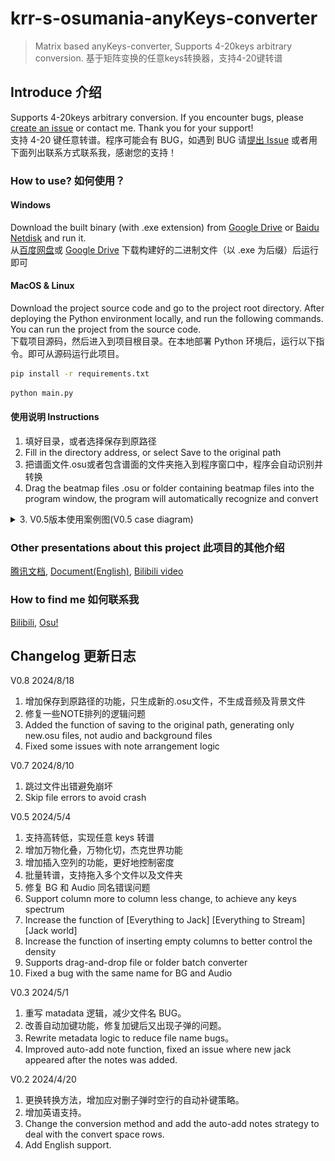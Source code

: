 # krr-s-osumania-anyKeys-converter

> Matrix based anyKeys-converter, Supports 4-20keys arbitrary conversion.
> 基于矩阵变换的任意keys转换器，支持4-20键转谱

## Introduce 介绍

Supports 4-20keys arbitrary conversion. If you encounter bugs, please [create an issue](https://github.com/krrcream/krr-s-osumania-anyKeys-converter/issues/new/choose) or contact me. Thank you for your support!  
支持 4-20 键任意转谱。程序可能会有 BUG，如遇到 BUG 请[提出 Issue](https://github.com/krrcream/krr-s-osumania-anyKeys-converter/issues/new/choose) 或者用下面列出联系方式联系我，感谢您的支持！

### How to use? 如何使用？

#### Windows

Download the built binary (with .exe extension) from [Google Drive](https://drive.google.com/drive/folders/15aLQ7iQLbkQ_ynVnyI92QTk3DfA7QcrP) or [Baidu Netdisk](https://pan.baidu.com/share/init?surl=VBhS-RCG402KkjoX9obQNw&pwd=kr8k) and run it.  
从[百度网盘](https://pan.baidu.com/share/init?surl=VBhS-RCG402KkjoX9obQNw&pwd=kr8k)或 [Google Drive](https://drive.google.com/drive/folders/15aLQ7iQLbkQ_ynVnyI92QTk3DfA7QcrP) 下载构建好的二进制文件（以 .exe 为后缀）后运行即可

#### MacOS & Linux

Download the project source code and go to the project root directory. After deploying the Python environment locally, and run the following commands. You can run the project from the source code.  
下载项目源码，然后进入到项目根目录。在本地部署 Python 环境后，运行以下指令。即可从源码运行此项目。

```bash
pip install -r requirements.txt
```

```bash
python main.py
```


#### 使用说明 Instructions

1. 填好目录，或者选择保存到原路径
1. Fill in the directory address, or select Save to the original path
2. 把谱面文件.osu或者包含谱面的文件夹拖入到程序窗口中，程序会自动识别并转换
2. Drag the beatmap files .osu or folder containing beatmap files into the program window, the program will automatically recognize and convert
<details> 
<summary>3. V0.5版本使用案例图(V0.5 case diagram)</summary> 
<pre>
E.g①:7to8

  ![image](https://github.com/krrcream/krr-s-osumania-anyKeys-converter/blob/main/img(External%20link%20use)/1-7to8.png)

E.g②:7to14
![image](https://github.com/krrcream/krr-s-osumania-anyKeys-converter/blob/main/img(External%20link%20use)/2%207to14k.png)

E.g②:7to10
![image](https://github.com/krrcream/krr-s-osumania-anyKeys-converter/blob/main/img(External%20link%20use)/3%207to10k.png)

E.g④:Everything to Jack And Stream(It's not much use just for fun)
![image](https://github.com/krrcream/krr-s-osumania-anyKeys-converter/blob/main/img(External%20link%20use)/4%20Everything.png)

E.g⑤:Jack World(Jack Stream trainer)
![image](https://github.com/krrcream/krr-s-osumania-anyKeys-converter/blob/main/img(External%20link%20use)/5%20Jack%20world.png)

</pre> 
</details>

### Other presentations about this project 此项目的其他介绍

[腾讯文档](https://docs.qq.com/aio/DUXlZS2tYdXZXdnJs?from_page=doc_home_gw_product&templateId=gqa966yujp83587sz7eth7xydc&create_type=2&aid_position=templatemall&aid_pos=templatemall&p=L9BXUFFFFgFLeFRZ5bvqs0&client_hint=0), [Document(English)](https://docs.qq.com/aio/DUXlZS2tYdXZXdnJs?from_page=doc_home_gw_product&templateId=gqa966yujp83587sz7eth7xydc&create_type=2&aid_position=templatemall&aid_pos=templatemall&p=zsy2KRXWddpeuvB4tLdjIb&client_hint=0), [Bilibili video](https://www.bilibili.com/video/BV1Tt421F7xw/)

### How to find me 如何联系我

[Bilibili](https://space.bilibili.com/), [Osu!](https://osu.ppy.sh/users/14769563)


## Changelog 更新日志

V0.8 2024/8/18
1. 增加保存到原路径的功能，只生成新的.osu文件，不生成音频及背景文件
2. 修复一些NOTE排列的逻辑问题
1. Added the function of saving to the original path, generating only new.osu files, not audio and background files
2. Fixed some issues with note arrangement logic

V0.7 2024/8/10
1. 跳过文件出错避免崩坏
1. Skip file errors to avoid crash

V0.5 2024/5/4
1. 支持高转低，实现任意 keys 转谱
2. 增加万物化叠，万物化切，杰克世界功能
3. 增加插入空列的功能，更好地控制密度
4. 批量转谱，支持拖入多个文件以及文件夹
5. 修复 BG 和 Audio 同名错误问题
1. Support column more to column less change, to achieve any keys spectrum
2. Increase the function of [Everything to Jack] [Everything to Stream] [Jack world]
3. Increase the function of inserting empty columns to better control the density
4. Supports drag-and-drop file or folder batch converter
5. Fixed a bug with the same name for BG and Audio

V0.3 2024/5/1
1. 重写 matadata 逻辑，减少文件名 BUG。
2. 改善自动加键功能，修复加键后又出现子弹的问题。
1. Rewrite metadata logic to reduce file name bugs。
2. Improved auto-add note function, fixed an issue where new jack appeared after the notes was added.

V0.2 2024/4/20
1. 更换转换方法，增加应对删子弹时空行的自动补键策略。
2. 增加英语支持。
1. Change the conversion method and add the auto-add notes strategy to deal with the convert space rows.
2. Add English support.


